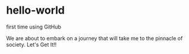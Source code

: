 # hello-world
first time using GitHub

We are about to embark on a journey that will take me to the pinnacle of society. Let's Get It!!
